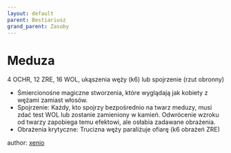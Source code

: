 ```yaml
---
layout: default
parent: Bestiariusz
grand_parent: Zasoby
---
```


# Meduza

4 OCHR, 12 ZRE, 16 WOL, ukąszenia węży (k6) lub spojrzenie (rzut obronny)

- Śmiercionośne magiczne stworzenia, które wyglądają jak kobiety z wężami zamiast włosów.
- Spojrzenie: Każdy, kto spojrzy bezpośrednio na twarz meduzy, musi zdać test WOL lub zostanie zamieniony w kamień. Odwrócenie wzroku od twarzy zapobiega temu efektowi, ale osłabia zadawane obrażenia.
- Obrażenia krytyczne: Trucizna węży paraliżuje ofiarę (k6 obrażeń ZRE)

author: [xenio](https://xenioinabottle.blogspot.com)
